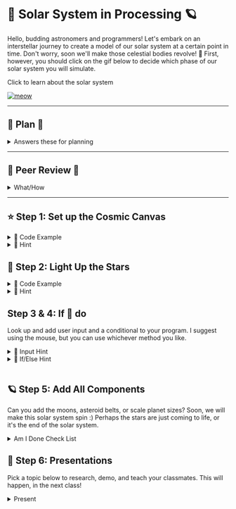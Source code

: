 # 🌌 Solar System in Processing 🪐

Hello, budding astronomers and programmers! Let's embark on an interstellar journey to create a model of our solar system at a certain point in time. Don't worry, soon we'll make those celestial bodies revolve! 🚀 First, however, you should click on the gif below to decide which phase of our solar system you will simulate. 


Click to learn about the solar system

<a href="https://youtu.be/TBikbn5XJhg?feature=shared"><img src="solar.gif" alt="meow" width="500" height="500"></a>

---
## 👻 Plan 👻

<details>
<summary>Answers these for planning</summary>
    
    1. What are you going to build?
    2. What colors will you use? 
    3. What shapes will you use? 
    4. What future actions will you want your planets/stars to do?
    5. How will you know you are done?
    6. How will you take risks while building?
    7. What is the final product?
    8. Who is doing what?
    9. When will this be done?
    10. What is your favorite time of the year?
    
</details>


---

## 🎃 Peer Review 🎃

<details>
<summary>What/How</summary>
    
    
Before moving on, you must have your idea/plan peer-reviewed by three other students
    
1. When Being reviewed:
- Create a flow chart of your program logic. T
- Explain how said logic will represent the science aspect of our solar system by doing x,y, and z,
- Explain how said logic will represent the artistic aspect of our solar system by doing x,y, and z credit.

<details>
    <summary> Flow Chart </summary>
<img src="java_if_else.png" alt="meow">
</details>

2. When Reviewing: Provide a grow, glow, and original comment 
</details>

---

## ⭐ Step 1: Set up the Cosmic Canvas

<details>
  <summary>👾 Code Example</summary>

<img src="space.png" height="500" width="700">
</details>

<details>
<summary> 🦮 Hint</summary>
    
"The `size(800, 600);` sets our universe's width and height. Feel free to make it bigger or smaller!"


</details>


##  🌟  Step 2: Light Up the Stars
<details>
  <summary>👾 Code Example</summary>
    <img src="sun.png" >


</details>

<details>
  <summary> 🦮 Hint</summary>
   
 The `ellipse(400, 300, 100, 100);` function draws the sun. The first two values set the position (x,y), and the last two values set the width and height of the ellipse.
 
<img src="ellipse.png" alt="meow" >

You already have been making flow charts and using conditionals! here is a basic condition in Java!
<br>
<br>

</details>

## Step 3 & 4:  If 🐁 do
Look up and add user input and a conditional to your program. I suggest using the mouse, but you can use whichever method you like. 

<details>
  <summary>🌟 Input Hint</summary>
    Input is the first thing I think about. What data does the program need? Check out this link to see how processing allows a programmer to create interactive works of art!
    <br>
    <br>
    <a href="https://processing.org/examples/mousefunctions.html" > Processing Mouse Example </a>
</details>

<details>
  <summary> 🦮 If/Else Hint</summary>
   If statements in Java are the same as in every language. The only change is in the structure of the words, i.e., syntax.
  
<details>
    <summary> Flow Chart </summary>
<img src="java_if_else.png" alt="meow">
</details>

<details>
    <summary>Here is the actual Java code! </summary>
    <img src="java_if_code.png" alt="meow" >
</details>
 
</details>    
<br>




## 🪐 Step 5: Add All Components 

Can you add the moons, asteroid belts, or scale planet sizes? Soon, we will make this
solar system spin :) Perhaps the stars are just coming to life, or it's the end of the solar system.

<details>
    <summary>Am I Done Check List</summary>
    
        1. Peer review document
        2. Flow Chart
        3. User input used
        4. Conditional Statement used
        5. Art aspect clear
        6. Science aspect clear
        7. 3 unique shapes
        8. 3 unique colors
        9. Video Reflection
        10. Pick presentation 
</details>

## 🦊 Step 6: Presentations
Pick a topic below to research, demo, and teach your classmates. This will happen, in the next class!
<details>
    <summary>Present</summary>
    
    1. Sequence
    2. Input
    3. Parameters
    4. Conditionals
    5. Data types

You will be required to give a short assessment at the end of the presentation. The class average of your assessment will be your presentation grade! You may not go over 10 mins. The format is however you wish to teach!

</details>






